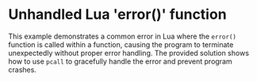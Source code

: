 # Unhandled Lua 'error()' function

This example demonstrates a common error in Lua where the `error()` function is called within a function, causing the program to terminate unexpectedly without proper error handling.  The provided solution shows how to use `pcall` to gracefully handle the error and prevent program crashes.